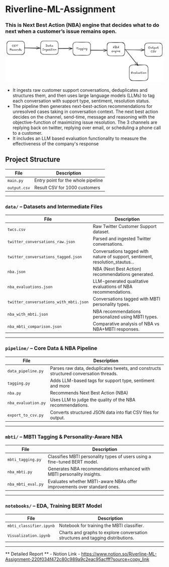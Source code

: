 # Riverline-ML-Assignment
### This is Next Best Action (NBA) engine that decides what to do next when a customer’s issue remains open. 
<img src="images/pipe.png" heigth='800' width="800" />

* It ingests raw customer support conversations, deduplicates and structures them, and then uses large language models (LLMs) to tag each conversation with support type, sentiment, resolution status. 
* The pipeline then generates next-best-action recommendations for unresolved cases taking in conversation context. The next best action decides on the channel, send-time, message and reasoning with the objective-function of maximizing issue resolution. The 3 channels are replying back on twitter, replying over email, or scheduling a phone call to a customer. 
* It includes an LLM based evaluation functionality to measure the effectiveness of the company's response

## Project Structure
| File    | Description |
|------------------|-------------|
| `main.py`        | Entry point for the whole pipeline |
| `output.csv`        | Result CSV for 1000 customers |

---

###  `data/` – Datasets and Intermediate Files

| File                                | Description |
|-------------------------------------|-------------|
| `twcs.csv`                          | Raw Twitter Customer Support dataset. |
| `twitter_conversations_raw.json`   | Parsed and ingested Twitter conversations. |
| `twitter_conversations_tagged.json`   | Conversations tagged with nature of support, sentiment, resolution_stautus... |
| `nba.json`                          | NBA (Next Best Action) recommendations generated. |
| `nba_evaluations.json`             | LLM-generated qualitative evaluations of NBA recommendations. |
| `twitter_conversations_with_mbti.json` | Conversations tagged with MBTI personality types. |
| `nba_with_mbti.json`               | NBA recommendations personalized using MBTI types. |
| `nba_mbti_comparison.json`         | Comparative analysis of NBA vs NBA+MBTI responses. |


---

###  `pipeline/` – Core Data & NBA Pipeline

| File                | Description |
|---------------------|-------------|
| `data_pipeline.py`  | Parses raw data, deduplicates tweets, and constructs structured conversation threads. |
| `tagging.py`        | Adds LLM-based tags for support type, sentiment and more |
| `nba.py`            | Recommends Next Best Action (NBA) |
| `nba_evaluation.py` | Uses LLM to judge the quality of the NBA recommendations. |
| `export_to_csv.py`  | Converts structured JSON data into flat CSV files for output. |

---

###  `mbti/` – MBTI Tagging & Personality-Aware NBA

| File              | Description |
|-------------------|-------------|
| `mbti_tagging.py` | Classifies MBTI personality types of users using a fine-tuned BERT model. |
| `nba_mbti.py`     | Generates NBA recommendations enhanced with MBTI personality insights. |
| `nba_mbti_eval.py`| Evaluates whether MBTI-aware NBAs offer improvements over standard ones. |

---


### `notebooks/` – EDA, Training BERT Model

| File                    | Description |
|--------------------------|-------------|
| `mbti_classifier.ipynb`  | Notebook for training the MBTI classifier. |
| `Visualization.ipynb`    | Charts and graphs to explore conversation structures and tagging distributions. |

---

** Detailed Report ** - Notion Link - https://www.notion.so/Riverline-ML-Assignment-220f034f472c80c989a9c2eac95acfff?source=copy_link
